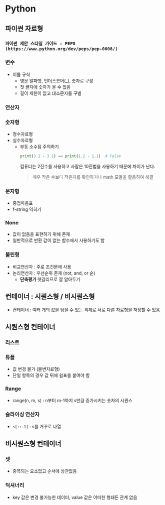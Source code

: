 # Python
## 파이썬 자료형
### `파이썬 제안 스타일 가이드 : PEP8 (https://www.python.org/dev/peps/pep-0008/)`
### 변수
 - 이름 규칙
   - 영문 알파벳, 언더스코어(_), 숫자로 구성
   - 첫 글자에 숫자가 올 수 없음
   - 길이 제한이 없고 대소문자를 구별
### 연산자
### 숫자형
 - 정수자료형
 - 실수자료형
   - 부동 소수점 주의하기
     ```python
     print(3.2 - 3.1) == print(1.2 - 1.1)  # False
     ```
     컴퓨터는 2진수를 사용하고 사람은 10진법을 사용하기 때문에 차이가 난다.
     > 매우 작은 수보다 작은지를 확인하거나 math 모듈을 활용하여 해결
### 문자형
 - 중첩따옴표
 - f-string 익히기
### None
 - 값이 없음을 표현하기 위해 존재
 - 일반적으로 반환 값이 없는 함수에서 사용하기도 함
### 불린형
 - 비교연산자 : 주로 조건문에 사용
 - 논리연산자 : 우선순위 존재 (not, and, or 순)
   - **단축평가** 헷갈리므로 잘 알아두기

## 컨테이너 : 시퀀스형 / 비시퀀스형
 - 컨테이너 : 여러 개의 값을 담을 수 있는 객체로 서로 다른 자료형을 저장할 수 있음

## 시퀀스형 컨테이너
### 리스트
### 튜플
 - 값 변경 불가 (불변자료형)
 - 단일 항목의 경우 값 뒤에 쉼표를 붙여야 함
### Range
 - range(n, m, s) : n부터 m-1까지 s만큼 증가시키는 숫자의 시퀀스
### 슬라이싱 연산자
 - `s[::-1]` : s를 거꾸로 나열

## 비시퀀스형 컨테이너
### 셋
 - 중복되는 요소없고 순서에 상관없음
### 딕셔너리
 - key 값은 변경 불가능한 데이터, value 값은 어떠한 형태든 관계 없음